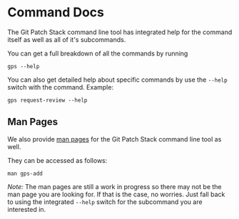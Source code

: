 # Command Docs

The Git Patch Stack command line tool has integrated help for the command
itself as well as all of it's subcommands.

You can get a full breakdown of all the commands by running

	gps --help

You can also get detailed help about specific commands by use the `--help`
switch with the command. Example:

	gps request-review --help

## Man Pages

We also provide [man pages](https://en.wikipedia.org/wiki/Man_page) for the Git
Patch Stack command line tool as well.

They can be accessed as follows:

	man gps-add

*Note:* The man pages are still a work in progress so there may not be the man
page you are looking for. If that is the case, no worries. Just fall back to
using the integrated `--help` switch for the subcommand you are interested in.
